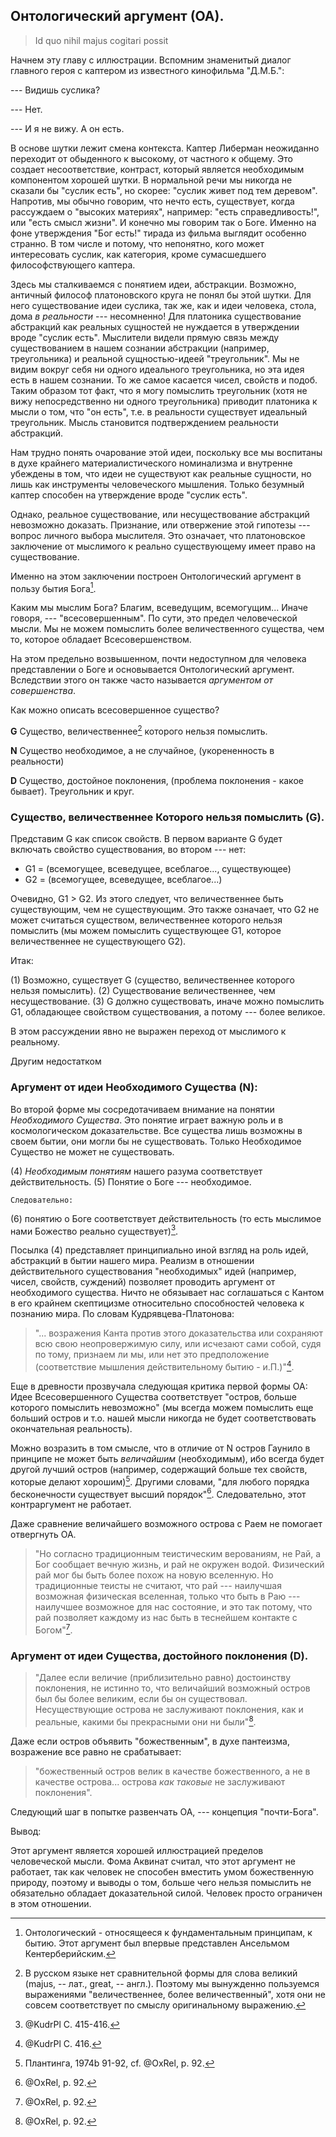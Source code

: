 ## Онтологический аргумент (ОА).

>Id quo nihil majus cogitari possit

Начнем эту главу с иллюстрации. Вспомним знаменитый диалог главного героя с каптером из известного кинофильма "Д.М.Б.":

--- Видишь суслика?

--- Нет.

--- И я не вижу. А он есть.

В основе шутки лежит смена контекста. Каптер Либерман неожиданно переходит от обыденного к высокому, от частного к общему. Это создает несоответствие, контраст, который является необходимым компонентом хорошей шутки. В нормальной речи мы никогда не сказали бы "суслик есть", но скорее: "суслик живет под тем деревом". Напротив, мы обычно говорим, что нечто есть, существует, когда рассуждаем о "высоких материях", например: "есть справедливость!", или "есть смысл жизни". И конечно мы говорим так о Боге. Именно на фоне утверждения "Бог есть!" тирада из фильма выглядит особенно странно. В том числе и потому, что непонятно, кого может интересовать суслик, как категория, кроме сумасшедшего философствующего каптера.

Здесь мы сталкиваемся с понятием идеи, абстракции. Возможно, античный философ платоновского круга не понял бы этой шутки. Для него существование идеи суслика, так же, как и идеи человека, стола, дома *в реальности* --- несомненно! Для платоника существование абстракций как реальных сущностей не нуждается в утверждении вроде "суслик есть". Мыслители видели прямую связь между существованием в нашем сознании абстракции (например, треугольника) и реальной сущностью-идеей "треугольник". Мы не видим вокруг себя ни одного идеального треугольника, но эта идея есть в нашем сознании. То же самое касается чисел, свойств и подоб. Таким образом тот факт, что я могу помыслить треугольник (хотя не вижу непосредственно ни одного треугольника) приводит платоника к мысли о том, что "он есть", т.е. в реальности существует идеальный треугольник. Мысль становится подтверждением реальности абстракций.

Нам трудно понять очарование этой идеи, поскольку все мы воспитаны в духе крайнего материалистического номинализма и внутренне убеждены в том, что идеи не существуют как реальные сущности, но лишь как инструменты человеческого мышления. Только безумный каптер способен на утверждение вроде "суслик есть". 

Однако, реальное существование, или несуществование абстракций невозможно доказать. Признание, или отвержение этой гипотезы --- вопрос личного выбора мыслителя. Это означает, что платоновское заключение от мыслимого к реально существующему имеет право на существование.

Именно на этом заключении построен Онтологический аргумент в пользу бытия Бога[^nt0057].

Каким мы мыслим Бога? Благим, всеведущим, всемогущим... Иначе говоря, --- "всесовершенным". По сути, это предел человеческой мысли. Мы не можем помыслить более величественного существа, чем то, которое обладает Всесовершенством.

На этом предельно возвышенном, почти недоступном для человека представлении о Боге и основывается Онтологический аргумент. Вследствии этого он также часто называется *аргументом от совершенства*.

Как можно описать всесовершенное существо?

**G** Существо, величественнее[^nt0050] которого нельзя помыслить.

**N** Существо необходимое, а не случайное, (укорененность в реальности)

**D** Существо, достойное поклонения, (проблема поклонения - какое бывает). Треугольник и круг.

### Существо, величественнее Которого нельзя помыслить (G).

Представим G как список свойств. В первом варианте G будет включать свойство существования, во втором --- нет:

* G1 = (всемогущее, всеведущее, всеблагое..., существующее)
* G2 = (всемогущее, всеведущее, всеблагое...)

Очевидно, G1 > G2. Из этого следует, что величественнее быть существующим, чем не существующим.
Это также означает, что G2 не может считаться существом, величественнее которого нельзя помыслить (мы можем помыслить существующее G1, которое величественнее не существующего G2).

Итак:

(1) Возможно, существует G (существо, величественнее которого нельзя помыслить).
(2) Существование величественнее, чем несуществование.
(3) G должно существовать, иначе можно помыслить G1, обладающее свойством существования, а потому --- более великое.

В этом рассуждении явно не выражен переход от мыслимого к реальному.

Другим недостатком
<!-- Критика: Существование не является свойством, нельзя заключать от мысли к реальности -->

<!-- Мистагория V, 196-207: "В этом Логосе, как в Творце и Создателе сущих, единообразно пребывают и *существуют* (εἰσὶ καὶ ὑφεστήκασιν) ... все логосы сущих". (прим 32, С. 140. Максим Исповедник: Онтология и метод в византийской философии VII в. Петров В.В. Москва 2007

Такое бытие-в-причинах по отношению к существованию в пространстве и времени может быть названо предсуществованием, ср. Главы о богословии и о домостроительстве воплощения Сына Божuя П, 4: «все предсуществующие (προϋφεστῶτας) В Боге логосы тварных вещей»; ВО XL, 127-130: «логосы возникновения [сущих] ... единовидно предсуществующие в Боге (μονοειδῶς προόντας)».
 --> 

### Аргумент от идеи Необходимого Существа (N):

Во второй форме мы сосредотачиваем внимание на понятии *Необходимого Существа*. Это понятие играет важную роль и в космологическом доказательстве. Все существа лишь возможны в своем бытии, они могли бы не существовать. Только Необходимое Существо не может не существовать.

(4) *Необходимым понятиям* нашего разума соответствует действительность. 
(5) Понятие о Боге --- необходимое. 

    Следовательно: 
(6) понятию о Боге соответствует действительность (то есть мыслимое нами Божество реально существует)[^nt0051].

Посылка (4) представляет принципиально иной взгляд на роль идей, абстракций в бытии нашего мира. Реализм в отношении действительного существования "необходимых" идей (например, чисел, свойств, суждений) позволяет проводить аргумент от необходимого существа. Ничто не обязывает нас соглашаться с Кантом в его крайнем скептицизме относительно способностей человека к познанию мира. По словам Кудрявцева-Платонова:

>"... возражения Канта против этого доказательства или сохраняют всю свою неопровержимую силу, или исчезают сами собой, судя по тому, признаем ли мы, или нет это предположение (соответствие мышления действительному бытию - и.П.)"[^nt0052].

Еще в древности прозвучала следующая критика первой формы ОА: Идее Всесовершенного Существа соответствует "остров, больше которого помыслить невозможно" (мы всегда можем помыслить еще больший остров и т.о. нашей мысли никогда не будет соответствовать окончательная реальность). 

Можно возразить в том смысле, что в отличие от N остров Гаунило в принципе не может быть *величайшим* (необходимым), ибо всегда будет другой лучший остров (например, содержащий больше тех свойств, которые делают хорошим)[^nt0053]. Другими словами, "для любого порядка бесконечности существует высший порядок"[^nt0054]. Следовательно, этот контраргумент не работает.

Даже сравнение величайшего возможного острова с Раем не помогает отвергнуть ОА.

>"Но согласно традиционным теистическим верованиям, не Рай, а Бог сообщает вечную жизнь, и рай не окружен водой. Физический рай мог бы быть более похож на новую вселенную. Но традиционные теисты не считают, что рай --- наилучшая возможная физическая вселенная, только что быть в Раю --- наилучшее возможное для нас состояние, и это так потому, что рай позволяет каждому из нас быть в теснейшем контакте с Богом"[^nt0055].

### Аргумент от идеи Существа, достойного поклонения (D).

>"Далее если величие (приблизительно равно) достоинству поклонения, не истинно то, что величайший возможный остров был бы более великим, если бы он существовал. Несуществующие острова не заслуживают поклонения, как и реальные, какими бы прекрасными они ни были"[^nt0056].

Даже если остров объявить "божественным", в духе пантеизма, возражение все равно не срабатывает:

>"божественный остров велик в качестве божественного, а не в качестве острова... острова *как таковые* не заслуживают поклонения".

Следующий шаг в попытке развенчать ОА, --- концепция "почти-Бога".



Вывод:

Этот аргумент является хорошей иллюстрацией пределов человеческой мысли. Фома Аквинат считал, что этот аргумент не работает, так как человек не способен вместить умом божественную природу, поэтому и выводы о том, больше чего нельзя помыслить не обязательно обладает доказательной силой. Человек просто ограничен в этом отношении.

[^nt0050]: В русском языке нет сравнительной формы для слова великий (majus, -- лат., great, -- англ.). Поэтому мы вынужденно пользуемся выражениями "величественнее, более величественный", хотя они не совсем соответствует по смыслу оригинальному выражению.
[^nt0051]: @KudrPl С. 415-416.
[^nt0052]: @KudrPl С. 416.
[^nt0053]: Плантинга, 1974b 91-92, cf. @OxRel, p. 92.
[^nt0054]: @OxRel, p. 92.
[^nt0055]: @OxRel, p. 92.
[^nt0056]: @OxRel, p. 92.
[^nt0057]: Онтологический - относящееся к фундаментальным принципам, к бытию. Этот аргумент был впервые представлен Ансельмом Кентерберийским.
